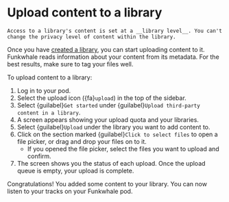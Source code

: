 # Upload content to a library

```{note}
Access to a library's content is set at a __library level__. You can't change the privacy level of content within the library.
```

Once you have [created a library](create_library), you can start uploading content to it. Funkwhale reads information about your content from its metadata. For the best results, make sure to tag your files well.

To upload content to a library:

1. Log in to your pod.
2. Select the upload icon ({fa}`upload`) in the top of the sidebar.
3. Select {guilabel}`Get started` under {guilabel}`Upload third-party content in a library`.
4. A screen appears showing your upload quota and your libraries.
5. Select {guilabel}`Upload` under the library you want to add content to.
6. Click on the section marked {guilabel}`Click to select files` to open a file picker, or drag and drop your files on to it.
   - If you opened the file picker, select the files you want to upload and confirm.
7. The screen shows you the status of each upload. Once the upload queue is empty, your upload is complete.

Congratulations! You added some content to your library. You can now listen to your tracks on your Funkwhale pod.
